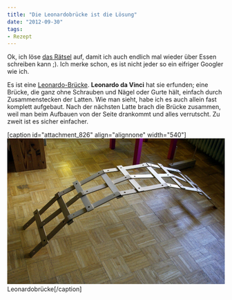 ```yaml
---
title: "Die Leonardobrücke ist die Lösung"
date: "2012-09-30" 
tags:
- Rezept
---
```


Ok, ich löse [das Rätsel](http://apfeleimer.wordpress.com/2012/09/07/ratsel-der-woche-was-ist-das-mitmachen-kommentieren-los/ "Rätsel der Woche: Was ist das? Mitmachen! Kommentieren! Los!") auf, damit ich auch endlich mal wieder über Essen schreiben kann ;). Ich merke schon, es ist nicht jeder so ein eifriger Googler wie ich.

Es ist eine [Leonardo-Brücke](http://de.wikipedia.org/wiki/Leonardo-Br%C3%BCcke "Die LEonardobrücke bei Wikipedia"). **Leonardo da Vinci** hat sie erfunden; eine Brücke, die ganz ohne Schrauben und Nägel oder Gurte hält, einfach durch Zusammenstecken der Latten. Wie man sieht, habe ich es auch allein fast komplett aufgebaut. Nach der nächsten Latte brach die Brücke zusammen, weil man beim Aufbauen von der Seite drankommt und alles verrutscht. Zu zweit ist es sicher einfacher.

\[caption id="attachment\_826" align="alignnone" width="540"\][![](images/bruecke.jpg "bruecke")](http://apfeleimer.wordpress.com/2012/09/30/die-leonardobrucke-ist-die-losung/bruecke/) Leonardobrücke\[/caption\]

